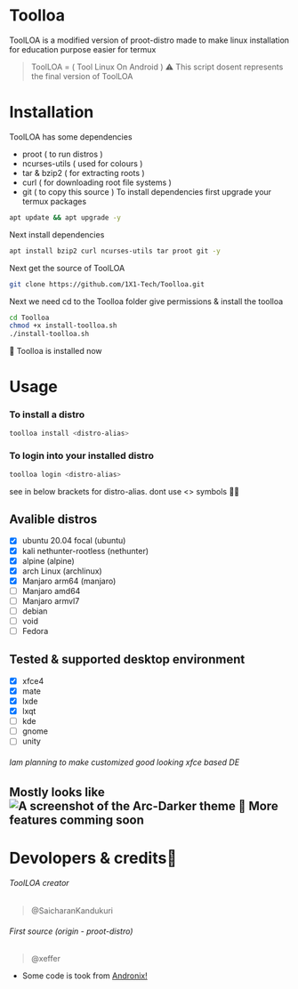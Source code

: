 # Toolloa
ToolLOA is a modified version of proot-distro made to make linux installation for education purpose easier
for termux
> ToolLOA = ( Tool Linux On Android )
> ⚠️ This script dosent represents the final version of ToolLOA 
# Installation
ToolLOA has some dependencies
- proot ( to run distros )
- ncurses-utils ( used for colours )
- tar & bzip2 ( for extracting roots )
- curl ( for downloading root file systems )
- git ( to copy this source )
To install dependencies first upgrade your termux packages
```bash
apt update && apt upgrade -y
```
Next install dependencies
```bash
apt install bzip2 curl ncurses-utils tar proot git -y
```
Next get the source of ToolLOA
```bash
git clone https://github.com/1X1-Tech/Toolloa.git
```
Next we need cd to the Toolloa folder give permissions & install the toolloa
```bash
cd Toolloa
chmod +x install-toolloa.sh
./install-toolloa.sh
```
🧐 Toolloa is installed now
# Usage
### To install a distro
```bash
toolloa install <distro-alias>
```
### To login into your installed distro
```bash
toolloa login <distro-alias>
```
see in below brackets for distro-alias.
dont use <> symbols 🤦‍♂️
## Avalible distros
- [x] ubuntu 20.04 focal (ubuntu)
- [x] kali nethunter-rootless (nethunter)
- [x] alpine (alpine)
- [x] arch Linux (archlinux)
- [x] Manjaro arm64 (manjaro)
- [ ] Manjaro amd64
- [ ] Manjaro armvl7
- [ ] debian
- [ ] void
- [ ] Fedora
## Tested & supported desktop environment
- [x] xfce4
- [x] mate
- [x] lxde
- [x] lxqt
- [ ] kde
- [ ] gnome
- [ ] unity
###### Iam planning to make customized good looking xfce based DE
Mostly looks like 
![A screenshot of the Arc-Darker theme](http://i.imgur.com/NC6dqyl.png)
🧐 More features comming soon
-------
# Devolopers & credits🥳
###### ToolLOA creator
> @SaicharanKandukuri
###### First source (origin - proot-distro)
> @xeffer

- Some code is took from [Andronix!](https://github.com/AndronixApp/AndronixOrigin)

